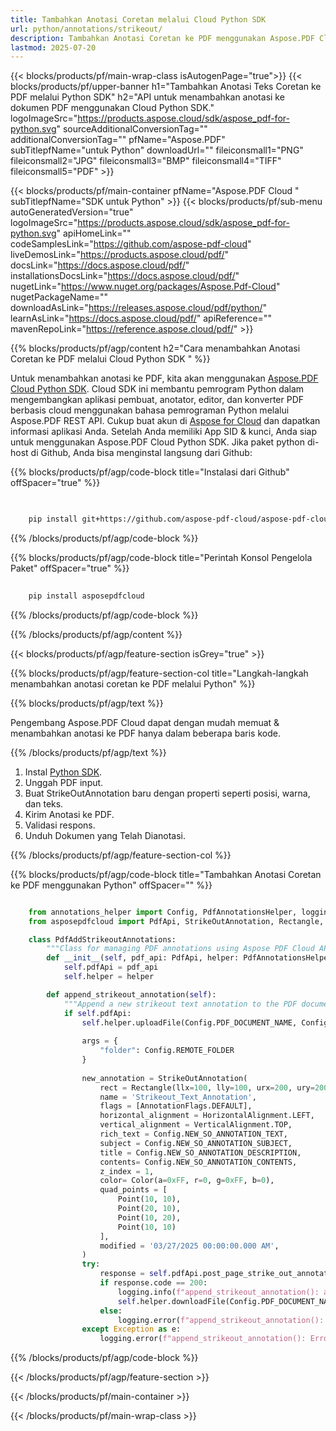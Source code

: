 ```yaml
---
title: Tambahkan Anotasi Coretan melalui Cloud Python SDK
url: python/annotations/strikeout/
description: Tambahkan Anotasi Coretan ke PDF menggunakan Aspose.PDF Cloud SDK untuk Python.
lastmod: 2025-07-20
---
```


{{< blocks/products/pf/main-wrap-class isAutogenPage="true">}}
{{< blocks/products/pf/upper-banner h1="Tambahkan Anotasi Teks Coretan ke PDF melalui Python SDK" h2="API untuk menambahkan anotasi ke dokumen PDF menggunakan Cloud Python SDK." logoImageSrc="https://products.aspose.cloud/sdk/aspose_pdf-for-python.svg" sourceAdditionalConversionTag="" additionalConversionTag="" pfName="Aspose.PDF" subTitlepfName="untuk Python" downloadUrl="" fileiconsmall1="PNG" fileiconsmall2="JPG" fileiconsmall3="BMP" fileiconsmall4="TIFF" fileiconsmall5="PDF" >}}

{{< blocks/products/pf/main-container pfName="Aspose.PDF Cloud " subTitlepfName="SDK untuk Python" >}}
{{< blocks/products/pf/sub-menu autoGeneratedVersion="true" logoImageSrc="https://products.aspose.cloud/sdk/aspose_pdf-for-python.svg" apiHomeLink="" codeSamplesLink="https://github.com/aspose-pdf-cloud" liveDemosLink="https://products.aspose.cloud/pdf/" docsLink="https://docs.aspose.cloud/pdf/" installationsDocsLink="https://docs.aspose.cloud/pdf/" nugetLink="https://www.nuget.org/packages/Aspose.Pdf-Cloud" nugetPackageName="" downloadAsLink="https://releases.aspose.cloud/pdf/python/" learnAsLink="https://docs.aspose.cloud/pdf/" apiReference="" mavenRepoLink="https://reference.aspose.cloud/pdf/" >}}

{{% blocks/products/pf/agp/content h2="Cara menambahkan Anotasi Coretan ke PDF melalui Cloud Python SDK " %}}

Untuk menambahkan anotasi ke PDF, kita akan menggunakan
[Aspose.PDF Cloud Python SDK](https://products.aspose.cloud/pdf/python/). Cloud SDK ini membantu pemrogram Python dalam mengembangkan aplikasi pembuat, anotator, editor, dan konverter PDF berbasis cloud menggunakan bahasa pemrograman Python melalui Aspose.PDF REST API. Cukup buat akun di [Aspose for Cloud](https://dashboard.aspose.cloud/#/apps) dan dapatkan informasi aplikasi Anda. Setelah Anda memiliki App SID & kunci, Anda siap untuk menggunakan Aspose.PDF Cloud Python SDK. Jika paket python di-host di Github, Anda bisa menginstal langsung dari Github:

{{% blocks/products/pf/agp/code-block title="Instalasi dari Github" offSpacer="true" %}}

```bash

     
    pip install git+https://github.com/aspose-pdf-cloud/aspose-pdf-cloud-python.git


```

{{% /blocks/products/pf/agp/code-block %}}

{{% blocks/products/pf/agp/code-block title="Perintah Konsol Pengelola Paket" offSpacer="true" %}}

```bash
     
    pip install asposepdfcloud

```

{{% /blocks/products/pf/agp/code-block %}}

{{% /blocks/products/pf/agp/content %}}

{{< blocks/products/pf/agp/feature-section isGrey="true" >}}

{{% blocks/products/pf/agp/feature-section-col title="Langkah-langkah menambahkan anotasi coretan ke PDF melalui Python" %}}

{{% blocks/products/pf/agp/text %}}

Pengembang Aspose.PDF Cloud dapat dengan mudah memuat & menambahkan anotasi ke PDF hanya dalam beberapa baris kode.

{{% /blocks/products/pf/agp/text %}}

1. Instal [Python SDK](https://pypi.org/project/asposepdfcloud/).
1. Unggah PDF input.
1. Buat StrikeOutAnnotation baru dengan properti seperti posisi, warna, dan teks.
1. Kirim Anotasi ke PDF.
1. Validasi respons.
1. Unduh Dokumen yang Telah Dianotasi.

{{% /blocks/products/pf/agp/feature-section-col %}}

{{% blocks/products/pf/agp/code-block title="Tambahkan Anotasi Coretan ke PDF menggunakan Python" offSpacer="" %}}

```python

    from annotations_helper import Config, PdfAnnotationsHelper, logging
    from asposepdfcloud import PdfApi, StrikeOutAnnotation, Rectangle, Color, Point, AnnotationFlags, HorizontalAlignment, VerticalAlignment

    class PdfAddStrikeoutAnnotations:
        """Class for managing PDF annotations using Aspose PDF Cloud API."""
        def __init__(self, pdf_api: PdfApi, helper: PdfAnnotationsHelper):
            self.pdfApi = pdf_api
            self.helper = helper

        def append_strikeout_annotation(self):
            """Append a new strikeout text annotation to the PDF document."""
            if self.pdfApi:
                self.helper.uploadFile(Config.PDF_DOCUMENT_NAME, Config.LOCAL_FOLDER, Config.REMOTE_FOLDER)
                
                args = {
                    "folder": Config.REMOTE_FOLDER
                }
                
                new_annotation = StrikeOutAnnotation(
                    rect = Rectangle(llx=100, lly=100, urx=200, ury=200),
                    name = 'Strikeout_Text_Annotation',
                    flags = [AnnotationFlags.DEFAULT],
                    horizontal_alignment = HorizontalAlignment.LEFT,
                    vertical_alignment = VerticalAlignment.TOP,
                    rich_text = Config.NEW_SO_ANNOTATION_TEXT,
                    subject = Config.NEW_SO_ANNOTATION_SUBJECT,
                    title = Config.NEW_SO_ANNOTATION_DESCRIPTION,
                    contents= Config.NEW_SO_ANNOTATION_CONTENTS,
                    z_index = 1,
                    color= Color(a=0xFF, r=0, g=0xFF, b=0),
                    quad_points = [
                        Point(10, 10),
                        Point(20, 10),
                        Point(10, 20),
                        Point(10, 10)
                    ],
                    modified = '03/27/2025 00:00:00.000 AM',
                )
                try:
                    response = self.pdfApi.post_page_strike_out_annotations(Config.PDF_DOCUMENT_NAME, Config.PAGE_NUMBER, [new_annotation], **args)
                    if response.code == 200:
                        logging.info(f"append_strikeout_annotation(): annotation '{Config.NEW_SO_ANNOTATION_TEXT}' added to the document '{Config.PDF_DOCUMENT_NAME}'.")
                        self.helper.downloadFile(Config.PDF_DOCUMENT_NAME, Config.LOCAL_RESULT_DOCUMENT_NAME, Config.LOCAL_FOLDER, Config.REMOTE_FOLDER, "add_strikeout_")
                    else:
                        logging.error(f"append_strikeout_annotation(): Failed to add annotation to the document. Response code: {response.code}")
                except Exception as e:
                    logging.error(f"append_strikeout_annotation(): Error while adding annotation: {e}")
```

{{% /blocks/products/pf/agp/code-block %}}

{{< /blocks/products/pf/agp/feature-section >}}

{{< /blocks/products/pf/main-container >}}

{{< /blocks/products/pf/main-wrap-class >}}
